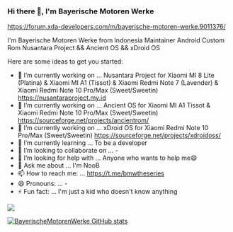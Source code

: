 ### Hi there 👋, I'm Bayerische Motoren Werke
https://forum.xda-developers.com/m/bayerische-motoren-werke.9011376/

I'm Bayerische Motoren Werke from Indonesia Maintainer Android Custom Rom Nusantara Project && Ancient OS && xDroid OS

Here are some ideas to get you started:

- 🔭 I’m currently working on ... Nusantara Project for Xiaomi MI 8 Lite (Platina) & Xiaomi MI A1 (Tissot) & Xiaomi Redmi Note 7 (Lavender) & Xiaomi Redmi Note 10 Pro/Max (Sweet/Sweetin) https://nusantaraproject.my.id
- 🔭 I’m currently working on ... Ancient OS for Xiaomi MI A1 Tissot & Xiaomi Redmi Note 10 Pro/Max (Sweet/Sweetin) https://sourceforge.net/projects/ancientrom/
- 🔭 I’m currently working on ... xDroid OS for Xiaomi Redmi Note 10 Pro/Max (Sweet/Sweetin) https://sourceforge.net/projects/xdroidoss/
- 🌱 I’m currently learning ... To be a developer
- 👯 I’m looking to collaborate on ... -
- 🤔 I’m looking for help with ... Anyone who wants to help me😄
- 💬 Ask me about ... I'm NooB
- 📫 How to reach me: ... https://t.me/bmwtheseries
- 😄 Pronouns: ... -
- ⚡ Fun fact: ... I'm just a kid who doesn't know anything

![](https://komarev.com/ghpvc/?username=BayerischeMotorenWerke&label=PROFILE+VIEWS)

[![BayerischeMotorenWerke GitHub stats](https://github-readme-stats.vercel.app/api?username=BayerischeMotorenWerke)](https://github.com/anuraghazra/github-readme-stats)

